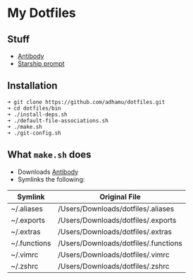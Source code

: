 # My Dotfiles

## Stuff

- [Antibody](https://getantibody.github.io)
- [Starship prompt](https://starship.rs)

## Installation

```
➜ git clone https://github.com/adhamu/dotfiles.git
➜ cd dotfiles/bin
➜ ./install-deps.sh
➜ ./default-file-associations.sh
➜ ./make.sh
➜ ./git-config.sh
```

## What `make.sh` does

- Downloads [Antibody](https://getantibody.github.io)
- Symlinks the following:

| Symlink      | Original File                        |
| ------------ | ------------------------------------ |
| ~/.aliases   | /Users/Downloads/dotfiles/.aliases   |
| ~/.exports   | /Users/Downloads/dotfiles/.exports   |
| ~/.extras    | /Users/Downloads/dotfiles/.extras    |
| ~/.functions | /Users/Downloads/dotfiles/.functions |
| ~/.vimrc     | /Users/Downloads/dotfiles/.vimrc     |
| ~/.zshrc     | /Users/Downloads/dotfiles/.zshrc     |
